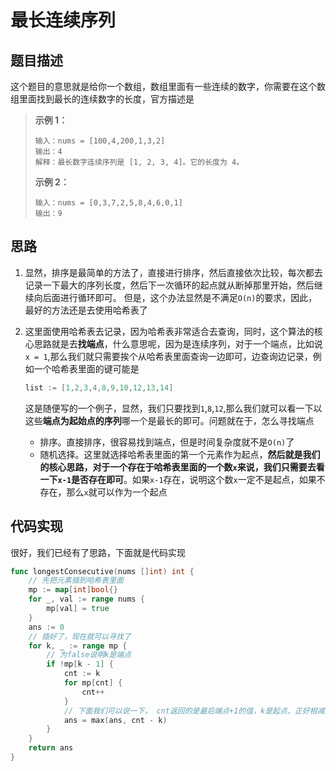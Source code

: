 # 最长连续序列

## 题目描述

这个题目的意思就是给你一个数组，数组里面有一些连续的数字，你需要在这个数组里面找到最长的连续数字的长度，官方描述是

>**示例 1：**
>
>```
>输入：nums = [100,4,200,1,3,2]
>输出：4
>解释：最长数字连续序列是 [1, 2, 3, 4]。它的长度为 4。
>```
>
>**示例 2：**
>
>```
>输入：nums = [0,3,7,2,5,8,4,6,0,1]
>输出：9
>```

## 思路

1. 显然，排序是最简单的方法了，直接进行排序，然后直接依次比较，每次都去记录一下最大的序列长度，然后下一次循环的起点就从断掉那里开始，然后继续向后面进行循环即可。
   但是，这个办法显然是不满足`O(n)`的要求，因此，最好的方法还是去使用哈希表了

2. 这里面使用哈希表去记录，因为哈希表非常适合去查询，同时，这个算法的核心思路就是去**找端点**，什么意思呢，因为是连续序列，对于一个端点，比如说`x = 1`,那么我们就只需要挨个从哈希表里面查询一边即可，边查询边记录，例如一个哈希表里面的键可能是
   ```go
   list := [1,2,3,4,8,9,10,12,13,14]
   ```

   这是随便写的一个例子，显然，我们只要找到`1`,`8`,`12`,那么我们就可以看一下以这些**端点为起始点的序列**哪一个是最长的即可。问题就在于，怎么寻找端点

   - 排序。直接排序，很容易找到端点，但是时间复杂度就不是`O(n)`了
   - 随机选择。这里就选择哈希表里面的第一个元素作为起点，**然后就是我们的核心思路，对于一个存在于哈希表里面的一个数`x`来说，我们只需要去看一下`x-1`是否存在即可**。如果`x-1`存在，说明这个数`x`一定不是起点，如果不存在，那么`x`就可以作为一个起点

## 代码实现

很好，我们已经有了思路，下面就是代码实现

```go
func longestConsecutive(nums []int) int {
    // 先把元素插到哈希表里面
    mp := map[int]bool{}
    for _, val := range nums {
        mp[val] = true
    }
    ans := 0
    // 插好了，现在就可以寻找了
    for k, _ := range mp {
        // 为false说明k是端点
        if !mp[k - 1] {
            cnt := k
            for mp[cnt] {
                cnt++
            }
            // 下面我们可以说一下， cnt返回的是最后端点+1的值，k是起点，正好相减即可
            ans = max(ans, cnt - k)
        }
    } 
    return ans
}
```

